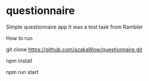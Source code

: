 # questionnaire
Simple questionnaire app
It was a test task from Rambler

How to run


git clone https://github.com/azakaWow/questionnaire.git


npm install


npm run start
